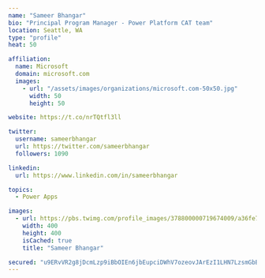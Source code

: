 ```yaml
---
name: "Sameer Bhangar"
bio: "Principal Program Manager - Power Platform CAT team"
location: Seattle, WA
type: "profile"
heat: 50

affiliation:
  name: Microsoft
  domain: microsoft.com
  images:
    - url: "/assets/images/organizations/microsoft.com-50x50.jpg"
      width: 50
      height: 50

website: https://t.co/nrTQtfl3ll

twitter:
  username: sameerbhangar
  url: https://twitter.com/sameerbhangar
  followers: 1090

linkedin:
  url: https://www.linkedin.com/in/sameerbhangar

topics:
  - Power Apps

images:
  - url: https://pbs.twimg.com/profile_images/378800000719674009/a36fe7ddfab1778b76e5793772e43798_400x400.jpeg
    width: 400
    height: 400
    isCached: true
    title: "Sameer Bhangar"

secured: "u9ERvVR2g8jDcmLzp9iBbOIEn6jbEupciDWhV7ozeovJArEzI1LHN7LzsmGbBjHwyYRVKFaG3XShfgsVBMkXwkLjXk+sri+H+7tqIQ7g2UU+NaLd/U+grIsaepCV0BaraR12IhRUYwVimTnUW3Yl77m8RaAv7q8LLd/axrEdkNFRbl4q0/F3iBOaMlZD8M+JkMx7O1ttpN+xaFoOwhCcg8m2612Jxezkke4VU3kb4Fswtg9ZQ1efb/qbyoAn5sI0TkfOms4Rl0MYPupyK1iZY2NFFth/aNNyw91X6mQu6GouW5VGJIBu3vRurip/5y2vHm0Uf4PwGzy6JYVR+Yaa74H1f7hmWoEPfs6EdIYfXBpzBWPzSY0EPWJ7szBAIuAGhaewFD9yPpJiQ90ienUYT7fqClcqmlmPQJQegR35em8=;gS3nEAWwdm8mxmaW7LRyEA=="
---
```


